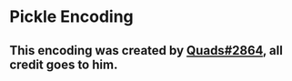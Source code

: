 # Pickle Encoding

## This encoding was created by [Quads#2864](https://discord.com/users/427095706000556044), all credit goes to him.